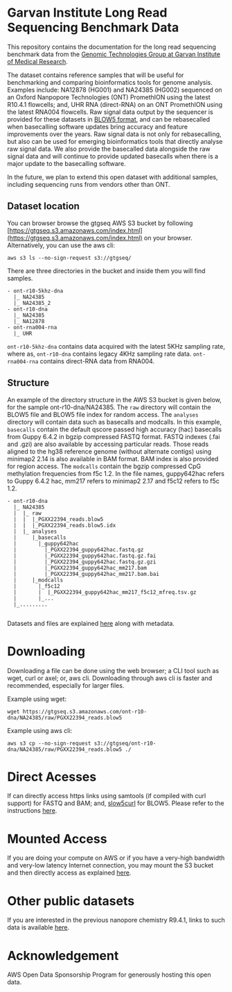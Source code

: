 # Garvan Institute Long Read Sequencing Benchmark Data

This repository contains the documentation for the long read sequencing benchmark data from the [Genomic Technologies Group at Garvan Institute of Medical Research](https://www.garvan.org.au/research/kinghorn-centre-for-clinical-genomics/research-programs/genomic-technologies).

The dataset contains reference samples that will be useful for benchmarking and comparing bioinformatics tools for genome analysis. Examples include: NA12878 (HG001) and NA24385 (HG002) sequenced on an Oxford Nanpopore Technologies (ONT) PromethION using the latest R10.4.1 flowcells; and, UHR RNA (direct-RNA) on an ONT PromethION using the latest RNA004 flowcells. Raw signal data output by the sequencer is provided for these datasets in [BLOW5 format](https://www.nature.com/articles/s41587-021-01147-4), and can be rebasecalled when basecalling software updates bring accuracy and feature improvements over the years. Raw signal data is not only for rebasecalling, but also can be used for emerging bioinformatics tools that directly analyse raw signal data. We also provide the basecalled data alongside the raw signal data and will continue to provide updated basecalls when there is a major update to the basecalling software. 

In the future, we plan to extend this open dataset with additional samples, including sequencing runs from vendors other than ONT. 
 
## Dataset location

You can browser browse the gtgseq AWS S3 bucket by following [https://gtgseq.s3.amazonaws.com/index.html](https://gtgseq.s3.amazonaws.com/index.html) on your browser. Alternatively, you can use the aws cli:
```
aws s3 ls --no-sign-request s3://gtgseq/
```

There are three directories in the bucket and inside them you will find samples.
```
- ont-r10-5khz-dna
  |_ NA24385
  |_ NA24385_2
- ont-r10-dna
  |_ NA24385
  |_ NA12878
- ont-rna004-rna
  |_ UHR
```

`ont-r10-5khz-dna` contains data acquired with the latest 5KHz sampling rate, where as, `ont-r10-dna` contains legacy 4KHz sampling rate data. `ont-rna004-rna` contains direct-RNA data from RNA004.


## Structure

An example of the directory structure in the AWS S3 bucket is given below, for the sample ont-r10-dna/NA24385. The `raw` directory will contain the BLOW5 file and BLOW5 file index for random access. The `analyses` directory will contain data such as basecalls and modcalls. In this example, `basecalls` contain the default qscore passed high accuracy (hac) basecalls from Guppy 6.4.2 in bgzip compressed FASTQ format. FASTQ indexes (.fai and .gzi) are also available by accessing particular reads. Those reads aligned to the hg38 reference genome (without alternate contigs) using minimap2 2.14 is also available in BAM format. BAM index is also provided for region access. The `modcalls` contain the bgzip compressed CpG methylation frequencies from f5c 1.2. In the file names, guppy642hac refers to Guppy 6.4.2 hac,  mm217 refers to minimap2 2.17 and f5c12 refers to f5c 1.2.

```
- ont-r10-dna
  |_ NA24385
  |  |_ raw
  |  |  |_PGXX22394_reads.blow5
  |  |  |_PGXX22394_reads.blow5.idx
  |  |_ analyses
  |     |_basecalls
  |       |_guppy642hac
  |         |_PGXX22394_guppy642hac.fastq.gz
  |         |_PGXX22394_guppy642hac.fastq.gz.fai
  |         |_PGXX22394_guppy642hac.fastq.gz.gzi
  |         |_PGXX22394_guppy642hac_mm217.bam
  |         |_PGXX22394_guppy642hac_mm217.bam.bai 
  |     |_modcalls
  |       |_f5c12
  |       |  |_PGXX22394_guppy642hac_mm217_f5c12_mfreq.tsv.gz
  |       |_...
  |_......... 
  
```

Datasets and files are explained [here](docs/data.md) along with metadata.

#  Downloading

Downloading a file can be done using the web browser; a CLI tool such as wget, curl or axel; or, aws cli. Downloading through aws cli is faster and recommended, especially for larger files.

Example using wget:
```
wget https://gtgseq.s3.amazonaws.com/ont-r10-dna/NA24385/raw/PGXX22394_reads.blow5
```

Example using aws cli:
```
aws s3 cp --no-sign-request s3://gtgseq/ont-r10-dna/NA24385/raw/PGXX22394_reads.blow5 ./
```

# Direct Acesses

If can directly access https links using samtools (if compiled with curl support) for FASTQ and BAM; and, [slow5curl](https://github.com/BonsonW/slow5curl) for BLOW5. Please refer to the instructions [here](docs/slow5curl.md). 

#  Mounted Access

If you are doing your compute on AWS or if you have a very-high bandwidth and very-low latency Internet connection, you may mount the S3 bucket and then directly access as explained [here](docs/mount.md).

# Other public datasets

If you are interested in the previous nanopore chemistry R9.4.1, links to such data is available [here](https://github.com/hasindu2008/seq/#ont-r941-chemistry). 

# Acknowledgement

AWS Open Data Sponsorship Program for generously hosting this open data.
